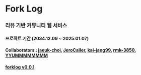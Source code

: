 # Fork Log

### 리뷰 기반 커뮤니티 웹 서비스 

#### 프로젝트 기간 (2034.12.09 ~ 2025.01.07) 

#### Collaborators : [jaeuk-choi](https://github.com/jaeuk-choi), [JeroCaller](https://github.com/JeroCaller), [kai-jang99](https://github.com/kai-jang99), [rmk-3850](https://github.com/rmk-3850), [YYUMMMMMMMM](https://github.com/YYUMMMMMMMM)

#### [forklog v0.0.1](https://web-acornreact2-m10lhqc01e8bd7d0.sel4.cloudtype.app/)
